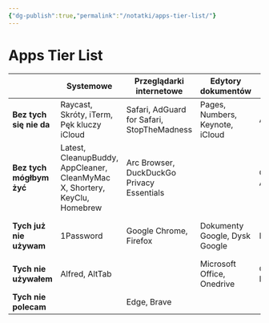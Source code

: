 ```yaml
---
{"dg-publish":true,"permalink":"/notatki/apps-tier-list/"}
---
```



# Apps Tier List

|  | Systemowe | Przeglądarki internetowe | Edytory dokumentów | Notatki | Produktywność | Komunikatory | Media społecznościowe | Inne |
| ---- | ---- | ---- | ---- | ---- | ---- | ---- | ---- | ---- |
| **Bez tych się nie da** | Raycast, Skróty, iTerm, Pęk kluczy iCloud | Safari, AdGuard for Safari, StopTheMadness | Pages, Numbers, Keynote, iCloud | Apple Notes | Kalendarz, Przypomnienia | Signal, iMessage | Mastodon, YouTube | QuickTime, DaVinci Resolve, Dyktafon |
| **Bez tych mógłbym żyć** | Latest, CleanupBuddy, AppCleaner, CleanMyMac X, Shortery, KeyClu, Homebrew | Arc Browser, DuckDuckGo Privacy Essentials |  | ObsidianMD, Anytype | Structured | Discord, Slack | TikTok, LinkedIn | Shottr, NetNewsWire, Omnivore, OBS Studio  |
| **Tych już nie używam** | 1Password | Google Chrome, Firefox | Dokumenty Google, Dysk Google | Notion | Toggl Track, Timery, Day Progress | Messenger, Matrix (Element) | Facebook, X (Twitter) | Espanso, VS Code, Audacity, Twitch Studio |
| **Tych nie używałem** | Alfred, AltTab |  | Microsoft Office, Onedrive | OneNote, Evernote | Notion Calendar |  |  | iMovie |
| **Tych nie polecam** |  | Edge, Brave |  |  | Outlook | Telegram |  | Streamlabs |